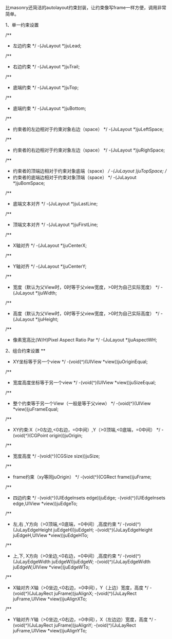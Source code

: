 比masonry还简洁的autolayout约束封装，让约束像写frame一样方便，调用非常简单。

1、单一约束设置

/**
 *  左边约束
 */
-(JuLayout *)juLead;

/**
 *  右边约束
 */
-(JuLayout *)juTrail;

/**
 *  底端约束
 */
-(JuLayout *)juTop;

/**
 *  底端约束
 */
-(JuLayout *)juBottom;

/**
 *  约束者的左边相对于约束对象右边（space）
 */
-(JuLayout *)juLeftSpace;

/**
 *  约束者的右边相对于约束对象左边（space）
 */
-(JuLayout *)juRighSpace;

/**
 *  约束者的顶端边相对于约束对象底端（space）
 */
-(JuLayout *)juTopSpace;
/**
 *  约束者的底端边相对于约束对象顶端（space）
 */
-(JuLayout *)juBomSpace;

/**
 *  底端文本对齐
 */
-(JuLayout *)juLastLine;

/**
 *  顶端文本对齐
 */
-(JuLayout *)juFirstLine;

/**
 *  X轴对齐
 */
-(JuLayout *)juCenterX;

/**
 *  Y轴对齐
 */
-(JuLayout *)juCenterY;

/**
 *  宽度（默认为父View时，0时等于父view宽度，>0时为自己实际宽度）
 */
-(JuLayout *)juWidth;

/**
 *  高度（默认为父View时，0时等于父view宽度，>0时为自己实际高度）
 */
-(JuLayout *)juHeight;

/**
 *  像素宽高比(W/H)Pixel Aspect Ratio Par
 */
-(JuLayout *)juAspectWH;



2、组合约束设置
**
 *  XY坐标等于另一个view
 */
-(void(^)(UIView *view))juOriginEqual;

/**
 *  宽度高度坐标等于另一个view
 */
-(void(^)(UIView *view))juSizeEqual;

/**
 *  整个约束等于另一个View（一般是等于父view）
 */
-(void(^)(UIView *view))juFrameEqual;

/**
 *  XY约束:X（>0左边,<0右边，=0中间）,Y（>0顶端,<0底端，=0中间）
 */
-(void(^)(CGPoint origin))juOrigin;

/**
 *  宽度高度
 */
-(void(^)(CGSize size))juSize;

/**
 *  frame约束（xy等同juOrigin）
 */
-(void(^)(CGRect frame))juFrame;

/**
 *  四边约束
 */
-(void(^)(UIEdgeInsets edge))juEdge;
-(void(^)(UIEdgeInsets edge,UIView *view))juEdgeTo;

/**
 *  左,右 ,Y方向（>0顶端,<0底端，=0中间）,高度约束
 */
-(void(^)(JuLayEdgeHeight juEdgeH))juEdgeH;
-(void(^)(JuLayEdgeHeight juEdgeH,UIView *view))juEdgeHTo;

/**
 *  上,下, X方向（>0坐边,<0右边，=0中间）,高度约束
 */
-(void(^)(JuLayEdgeWidth juEdgeW))juEdgeW;
-(void(^)(JuLayEdgeWidth juEdgeW,UIView *view))juEdgeWTo;

/**
 *  X轴对齐:X轴（>0坐边,<0右边，=0中间），Y（上边）宽度，高度
 */
-(void(^)(JuLayRect juFrame))juAlignX;
-(void(^)(JuLayRect juFrame,UIView *view))juAlignXTo;

/**
 *  Y轴对齐:Y轴（>0坐边,<0右边，=0中间），X（左边边）宽度，高度
 */
-(void(^)(JuLayRect juFrame))juAlignY;
-(void(^)(JuLayRect juFrame,UIView *view))juAlignYTo;
